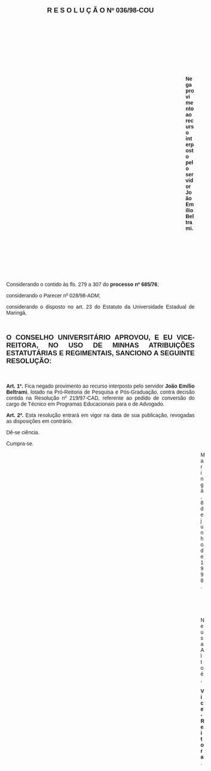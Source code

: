 <BODY>

<B><FONT FACE="Arial" SIZE=4><P ALIGN="CENTER">R E S O L U &Ccedil; &Atilde; O   Nº   036/98-COU</P>
</B></FONT><FONT FACE="Arial">
<P>&nbsp;</P>
<P>&nbsp;</P>
<P>&nbsp;</P>
<P>&nbsp;</P>
<P>&nbsp;</P><DIR>
<DIR>
<DIR>
<DIR>
<DIR>
<DIR>
<DIR>
<DIR>
<DIR>
<DIR>
<DIR>
<DIR>

<B><P ALIGN="JUSTIFY">Nega provimento ao recurso interposto pelo servidor Jo&atilde;o Em&iacute;lio Beltrami.</P>
</B>
<P>&nbsp;</P>
<P>&nbsp;</P>
<P>&nbsp;</P>
<P>&nbsp;</P></DIR>
</DIR>
</DIR>
</DIR>
</DIR>
</DIR>
</DIR>
</DIR>
</DIR>
</DIR>
</DIR>
</DIR>

<P ALIGN="JUSTIFY">&#9;Considerando o contido &agrave;s fls. 279 a 307 do <B>processo nº 685/76</B>;</P>
<P ALIGN="JUSTIFY">&#9;considerando o Parecer nº 028/98-ADM;</P>
<P ALIGN="JUSTIFY">&#9;considerando o disposto no art. 23 do Estatuto da Universidade Estadual de Maring&aacute;,</P>
<P ALIGN="JUSTIFY"></P>
<P ALIGN="JUSTIFY">&nbsp;</P>
</FONT><B><FONT FACE="Arial" SIZE=4><P ALIGN="JUSTIFY">O CONSELHO UNIVERSIT&Aacute;RIO APROVOU, E EU VICE-REITORA, NO USO DE MINHAS ATRIBUI&Ccedil;&Otilde;ES ESTATUT&Aacute;RIAS E REGIMENTAIS, SANCIONO A SEGUINTE RESOLU&Ccedil;&Atilde;O:</P>
</B></FONT><FONT FACE="Arial"><P ALIGN="JUSTIFY"></P>
<P ALIGN="JUSTIFY">&nbsp;</P>
<P ALIGN="JUSTIFY">&#9;<B>Art. 1º. </B>Fica negado provimento ao recurso interposto pelo servidor <B>Jo&atilde;o Em&iacute;lio Beltrami</B>, lotado na Pr&oacute;-Reitoria de Pesquisa e P&oacute;s-Gradua&ccedil;&atilde;o, contra decis&atilde;o contida na Resolu&ccedil;&atilde;o nº 219/97-CAD, referente ao pedido de convers&atilde;o do cargo de T&eacute;cnico em Programas Educacionais para o de Advogado.</P>
<P ALIGN="JUSTIFY">&#9;<B>Art. 2º.</B> Esta resolu&ccedil;&atilde;o entrar&aacute; em vigor na data de sua publica&ccedil;&atilde;o, revogadas as disposi&ccedil;&otilde;es em contr&aacute;rio.</P>
<P>&#9;D&ecirc;-se ci&ecirc;ncia.</P>
<P>&#9;Cumpra-se.</P>
<DIR>
<DIR>
<DIR>
<DIR>
<DIR>
<DIR>
<DIR>
<DIR>
<DIR>
<DIR>
<DIR>
<DIR>
<DIR>

<P>Maring&aacute;, 8 de junho de 1998.</P>

<P>&nbsp;</P>
<P>&nbsp;</P>
<P>Neusa Alto&eacute;,</P>
<B><P>Vice-Reitora</B>.</P>
</FONT><FONT SIZE=2>
<P>&nbsp;</P></DIR>
</DIR>
</DIR>
</DIR>
</DIR>
</DIR>
</DIR>
</DIR>
</DIR>
</DIR>
</DIR>
</DIR>
</DIR>
</FONT></BODY>
